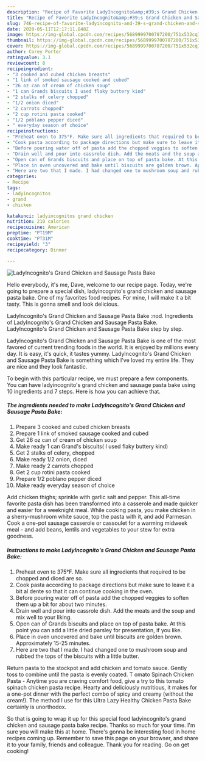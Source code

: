 ```yaml
---
description: "Recipe of Favorite LadyIncognito&amp;#39;s Grand Chicken and Sausage Pasta Bake"
title: "Recipe of Favorite LadyIncognito&amp;#39;s Grand Chicken and Sausage Pasta Bake"
slug: 746-recipe-of-favorite-ladyincognito-and-39-s-grand-chicken-and-sausage-pasta-bake
date: 2020-05-11T12:17:11.848Z
image: https://img-global.cpcdn.com/recipes/5689999700787200/751x532cq70/ladyincognitos-grand-chicken-and-sausage-pasta-bake-recipe-main-photo.jpg
thumbnail: https://img-global.cpcdn.com/recipes/5689999700787200/751x532cq70/ladyincognitos-grand-chicken-and-sausage-pasta-bake-recipe-main-photo.jpg
cover: https://img-global.cpcdn.com/recipes/5689999700787200/751x532cq70/ladyincognitos-grand-chicken-and-sausage-pasta-bake-recipe-main-photo.jpg
author: Corey Porter
ratingvalue: 3.1
reviewcount: 8
recipeingredient:
- "3 cooked and cubed chicken breasts"
- "1 link of smoked sausage cooked and cubed"
- "26 oz can of cream of chicken soup"
- "1 can Grands biscuits I used flaky buttery kind"
- "2 stalks of celery chopped"
- "1/2 onion diced"
- "2 carrots chopped"
- "2 cup rotini pasta cooked"
- "1/2 poblano pepper diced"
- " everyday season of choice"
recipeinstructions:
- "Preheat oven to 375°F. Make sure all ingredients that required to be chopped and diced are so."
- "Cook pasta according to package directions but make sure to leave it a bit al dente so that it can continue cooking in the oven."
- "Before pouring water off of pasta add the chopped veggies to soften them up a bit for about two minutes."
- "Drain well and pour into cassrole dish. Add the meats and the soup and mix well to your liking."
- "Open can of Grands biscuits and place on top of pasta bake. At this point you can add a little dried parsley for presentation, if you like."
- "Place in oven uncovered and bake until biscuits are golden brown. Approximately 15-25 minutes."
- "Here are two that I made. I had changed one to mushroom soup and rubbed the tops of the biscuits with a little butter."
categories:
- Recipe
tags:
- ladyincognitos
- grand
- chicken

katakunci: ladyincognitos grand chicken 
nutrition: 210 calories
recipecuisine: American
preptime: "PT19M"
cooktime: "PT31M"
recipeyield: "3"
recipecategory: Dinner

---
```



![LadyIncognito&#39;s Grand Chicken and Sausage Pasta Bake](https://img-global.cpcdn.com/recipes/5689999700787200/751x532cq70/ladyincognitos-grand-chicken-and-sausage-pasta-bake-recipe-main-photo.jpg)

Hello everybody, it's me, Dave, welcome to our recipe page. Today, we're going to prepare a special dish, ladyincognito&#39;s grand chicken and sausage pasta bake. One of my favorites food recipes. For mine, I will make it a bit tasty. This is gonna smell and look delicious.

LadyIncognito&#39;s Grand Chicken and Sausage Pasta Bake :nod. Ingredients of LadyIncognito&#39;s Grand Chicken and Sausage Pasta Bake. LadyIncognito&#39;s Grand Chicken and Sausage Pasta Bake step by step.

LadyIncognito&#39;s Grand Chicken and Sausage Pasta Bake is one of the most favored of current trending foods in the world. It is enjoyed by millions every day. It is easy, it's quick, it tastes yummy. LadyIncognito&#39;s Grand Chicken and Sausage Pasta Bake is something which I've loved my entire life. They are nice and they look fantastic.


To begin with this particular recipe, we must prepare a few components. You can have ladyincognito&#39;s grand chicken and sausage pasta bake using 10 ingredients and 7 steps. Here is how you can achieve that.

<!--inarticleads1-->

##### The ingredients needed to make LadyIncognito&#39;s Grand Chicken and Sausage Pasta Bake:

1. Prepare 3 cooked and cubed chicken breasts
1. Prepare 1 link of smoked sausage cooked and cubed
1. Get 26 oz can of cream of chicken soup
1. Make ready 1 can Grand&#39;s biscuits( I used flaky buttery kind)
1. Get 2 stalks of celery, chopped
1. Make ready 1/2 onion, diced
1. Make ready 2 carrots chopped
1. Get 2 cup rotini pasta cooked
1. Prepare 1/2 poblano pepper diced
1. Make ready  everyday season of choice


Add chicken thighs; sprinkle with garlic salt and pepper. This all-time favorite pasta dish has been transformed into a casserole and made quicker and easier for a weeknight meal. While cooking pasta, you make chicken in a sherry-mushroom white sauce, top the pasta with it, and add Parmesan. Cook a one-pot sausage casserole or cassoulet for a warming midweek meal - and add beans, lentils and vegetables to your stew for extra goodness. 

<!--inarticleads2-->

##### Instructions to make LadyIncognito&#39;s Grand Chicken and Sausage Pasta Bake:

1. Preheat oven to 375°F. Make sure all ingredients that required to be chopped and diced are so.
1. Cook pasta according to package directions but make sure to leave it a bit al dente so that it can continue cooking in the oven.
1. Before pouring water off of pasta add the chopped veggies to soften them up a bit for about two minutes.
1. Drain well and pour into cassrole dish. Add the meats and the soup and mix well to your liking.
1. Open can of Grands biscuits and place on top of pasta bake. At this point you can add a little dried parsley for presentation, if you like.
1. Place in oven uncovered and bake until biscuits are golden brown. Approximately 15-25 minutes.
1. Here are two that I made. I had changed one to mushroom soup and rubbed the tops of the biscuits with a little butter.


Return pasta to the stockpot and add chicken and tomato sauce. Gently toss to combine until the pasta is evenly coated. T omato Spinach Chicken Pasta - Anytime you are craving comfort food, give a try to this tomato spinach chicken pasta recipe. Hearty and deliciously nutritious, it makes for a one-pot dinner with the perfect combo of spicy and creamy (without the cream!). The method I use for this Ultra Lazy Healthy Chicken Pasta Bake certainly is unorthodox. 

So that is going to wrap it up for this special food ladyincognito&#39;s grand chicken and sausage pasta bake recipe. Thanks so much for your time. I'm sure you will make this at home. There's gonna be interesting food in home recipes coming up. Remember to save this page on your browser, and share it to your family, friends and colleague. Thank you for reading. Go on get cooking!
